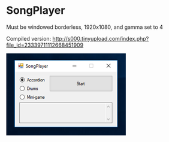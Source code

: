 # SongPlayer

Must be windowed borderless, 1920x1080, and gamma set to 4

Compiled version: http://s000.tinyupload.com/index.php?file_id=23339711112668451909

![](sp.png?raw=true "Preview")
